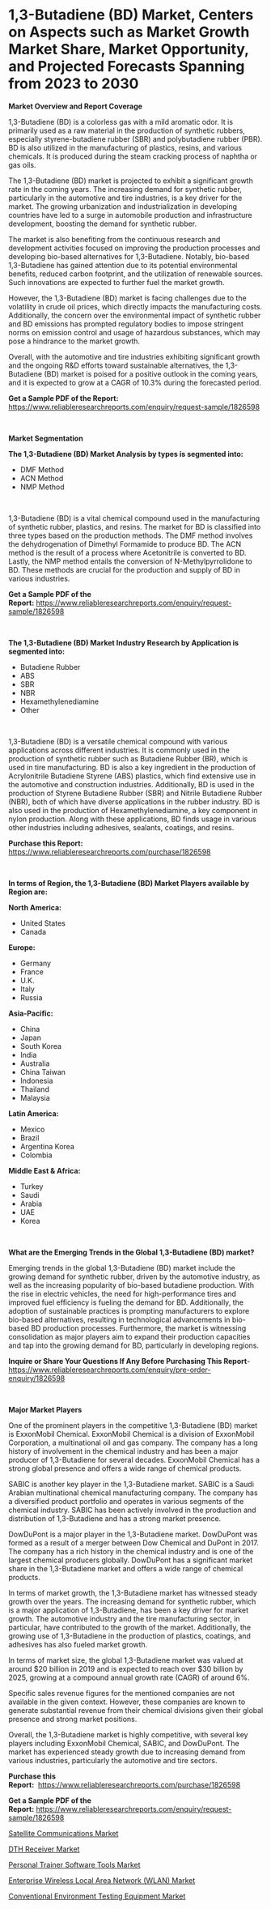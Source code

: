 <p><h1>1,3-Butadiene (BD) Market, Centers on Aspects such as Market Growth Market Share, Market Opportunity, and Projected Forecasts Spanning from 2023 to 2030</h1></p><p><strong>Market Overview and Report Coverage</strong></p>
<p><p>1,3-Butadiene (BD) is a colorless gas with a mild aromatic odor. It is primarily used as a raw material in the production of synthetic rubbers, especially styrene-butadiene rubber (SBR) and polybutadiene rubber (PBR). BD is also utilized in the manufacturing of plastics, resins, and various chemicals. It is produced during the steam cracking process of naphtha or gas oils.</p><p>The 1,3-Butadiene (BD) market is projected to exhibit a significant growth rate in the coming years. The increasing demand for synthetic rubber, particularly in the automotive and tire industries, is a key driver for the market. The growing urbanization and industrialization in developing countries have led to a surge in automobile production and infrastructure development, boosting the demand for synthetic rubber.</p><p>The market is also benefiting from the continuous research and development activities focused on improving the production processes and developing bio-based alternatives for 1,3-Butadiene. Notably, bio-based 1,3-Butadiene has gained attention due to its potential environmental benefits, reduced carbon footprint, and the utilization of renewable sources. Such innovations are expected to further fuel the market growth.</p><p>However, the 1,3-Butadiene (BD) market is facing challenges due to the volatility in crude oil prices, which directly impacts the manufacturing costs. Additionally, the concern over the environmental impact of synthetic rubber and BD emissions has prompted regulatory bodies to impose stringent norms on emission control and usage of hazardous substances, which may pose a hindrance to the market growth.</p><p>Overall, with the automotive and tire industries exhibiting significant growth and the ongoing R&D efforts toward sustainable alternatives, the 1,3-Butadiene (BD) market is poised for a positive outlook in the coming years, and it is expected to grow at a CAGR of 10.3% during the forecasted period.</p></p>
<p><strong>Get a Sample PDF of the Report:</strong> <a href="https://www.reliableresearchreports.com/enquiry/request-sample/1826598">https://www.reliableresearchreports.com/enquiry/request-sample/1826598</a></p>
<p>&nbsp;</p>
<p><strong>Market Segmentation</strong></p>
<p><strong>The 1,3-Butadiene (BD) Market Analysis by types is segmented into:</strong></p>
<p><ul><li>DMF Method</li><li>ACN Method</li><li>NMP Method</li></ul></p>
<p>&nbsp;</p>
<p><p>1,3-Butadiene (BD) is a vital chemical compound used in the manufacturing of synthetic rubber, plastics, and resins. The market for BD is classified into three types based on the production methods. The DMF method involves the dehydrogenation of Dimethyl Formamide to produce BD. The ACN method is the result of a process where Acetonitrile is converted to BD. Lastly, the NMP method entails the conversion of N-Methylpyrrolidone to BD. These methods are crucial for the production and supply of BD in various industries.</p></p>
<p><strong>Get a Sample PDF of the Report:</strong>&nbsp;<a href="https://www.reliableresearchreports.com/enquiry/request-sample/1826598">https://www.reliableresearchreports.com/enquiry/request-sample/1826598</a></p>
<p>&nbsp;</p>
<p><strong>The 1,3-Butadiene (BD) Market Industry Research by Application is segmented into:</strong></p>
<p><ul><li>Butadiene Rubber</li><li>ABS</li><li>SBR</li><li>NBR</li><li>Hexamethylenediamine</li><li>Other</li></ul></p>
<p>&nbsp;</p>
<p><p>1,3-Butadiene (BD) is a versatile chemical compound with various applications across different industries. It is commonly used in the production of synthetic rubber such as Butadiene Rubber (BR), which is used in tire manufacturing. BD is also a key ingredient in the production of Acrylonitrile Butadiene Styrene (ABS) plastics, which find extensive use in the automotive and construction industries. Additionally, BD is used in the production of Styrene Butadiene Rubber (SBR) and Nitrile Butadiene Rubber (NBR), both of which have diverse applications in the rubber industry. BD is also used in the production of Hexamethylenediamine, a key component in nylon production. Along with these applications, BD finds usage in various other industries including adhesives, sealants, coatings, and resins.</p></p>
<p><strong>Purchase this Report:</strong>&nbsp; <a href="https://www.reliableresearchreports.com/purchase/1826598">https://www.reliableresearchreports.com/purchase/1826598</a></p>
<p>&nbsp;</p>
<p><strong>In terms of Region, the 1,3-Butadiene (BD) Market Players available by Region are:</strong></p>
<p>
    <p> <strong> North America: </strong>
        <ul>
            <li>United States</li>
            <li>Canada</li>
        </ul>
        </p> 
    <p> <strong> Europe: </strong>
        <ul>
            <li>Germany</li>
            <li>France</li>
            <li>U.K.</li>
            <li>Italy</li>
            <li>Russia</li>
        </ul>
        </p> 
    <p> <strong> Asia-Pacific: </strong>
        <ul>
            <li>China</li>
            <li>Japan</li>
            <li>South Korea</li>
            <li>India</li>
            <li>Australia</li>
            <li>China Taiwan</li>
            <li>Indonesia</li>
            <li>Thailand</li>
            <li>Malaysia</li>
        </ul>
        </p> 
    <p> <strong> Latin America: </strong>
        <ul>
            <li>Mexico</li>
            <li>Brazil</li>
            <li>Argentina Korea</li>
            <li>Colombia</li>
        </ul>
        </p> 
    <p> <strong> Middle East & Africa: </strong>
        <ul>
            <li>Turkey</li>
            <li>Saudi</li>
            <li>Arabia</li>
            <li>UAE</li>
            <li>Korea</li>
        </ul>
    </p>
    </p>
<p>&nbsp;</p>
<p><strong>What are the Emerging Trends in the Global 1,3-Butadiene (BD) market?</strong></p>
<p><p>Emerging trends in the global 1,3-Butadiene (BD) market include the growing demand for synthetic rubber, driven by the automotive industry, as well as the increasing popularity of bio-based butadiene production. With the rise in electric vehicles, the need for high-performance tires and improved fuel efficiency is fueling the demand for BD. Additionally, the adoption of sustainable practices is prompting manufacturers to explore bio-based alternatives, resulting in technological advancements in bio-based BD production processes. Furthermore, the market is witnessing consolidation as major players aim to expand their production capacities and tap into the growing demand for BD, particularly in developing regions.</p></p>
<p><strong>Inquire or Share Your Questions If Any Before Purchasing This Report</strong>- <a href="https://www.reliableresearchreports.com/enquiry/pre-order-enquiry/1826598">https://www.reliableresearchreports.com/enquiry/pre-order-enquiry/1826598</a></p>
<p>&nbsp;</p>
<p><strong>Major Market Players</strong></p>
<p><p>One of the prominent players in the competitive 1,3-Butadiene (BD) market is ExxonMobil Chemical. ExxonMobil Chemical is a division of ExxonMobil Corporation, a multinational oil and gas company. The company has a long history of involvement in the chemical industry and has been a major producer of 1,3-Butadiene for several decades. ExxonMobil Chemical has a strong global presence and offers a wide range of chemical products.</p><p>SABIC is another key player in the 1,3-Butadiene market. SABIC is a Saudi Arabian multinational chemical manufacturing company. The company has a diversified product portfolio and operates in various segments of the chemical industry. SABIC has been actively involved in the production and distribution of 1,3-Butadiene and has a strong market presence.</p><p>DowDuPont is a major player in the 1,3-Butadiene market. DowDuPont was formed as a result of a merger between Dow Chemical and DuPont in 2017. The company has a rich history in the chemical industry and is one of the largest chemical producers globally. DowDuPont has a significant market share in the 1,3-Butadiene market and offers a wide range of chemical products.</p><p>In terms of market growth, the 1,3-Butadiene market has witnessed steady growth over the years. The increasing demand for synthetic rubber, which is a major application of 1,3-Butadiene, has been a key driver for market growth. The automotive industry and the tire manufacturing sector, in particular, have contributed to the growth of the market. Additionally, the growing use of 1,3-Butadiene in the production of plastics, coatings, and adhesives has also fueled market growth.</p><p>In terms of market size, the global 1,3-Butadiene market was valued at around $20 billion in 2019 and is expected to reach over $30 billion by 2025, growing at a compound annual growth rate (CAGR) of around 6%.</p><p>Specific sales revenue figures for the mentioned companies are not available in the given context. However, these companies are known to generate substantial revenue from their chemical divisions given their global presence and strong market positions.</p><p>Overall, the 1,3-Butadiene market is highly competitive, with several key players including ExxonMobil Chemical, SABIC, and DowDuPont. The market has experienced steady growth due to increasing demand from various industries, particularly the automotive and tire sectors.</p></p>
<p><strong>Purchase this Report:</strong>&nbsp;&nbsp;<a href="https://www.reliableresearchreports.com/purchase/1826598">https://www.reliableresearchreports.com/purchase/1826598</a></p>
<p></p>
<p><strong>Get a Sample PDF of the Report:</strong>&nbsp;<a href="https://www.reliableresearchreports.com/enquiry/request-sample/1826598">https://www.reliableresearchreports.com/enquiry/request-sample/1826598</a></p>
<p><p><a href="https://github.com/Chiragrp25/Market-Research-Report-List-1/blob/main/satellite-communications-market.md">Satellite Communications Market</a></p><p><a href="https://github.com/YashRP12/Market-Research-Report-List-1/blob/main/dth-receiver-market.md">DTH Receiver Market</a></p><p><a href="https://www.linkedin.com/pulse/personal-trainer-software-tools-market-size-share-global/">Personal Trainer Software Tools Market</a></p><p><a href="https://www.linkedin.com/pulse/enterprise-wireless-local-area-network-wlan-market-size/">Enterprise Wireless Local Area Network (WLAN) Market</a></p><p><a href="https://medium.com/@jenniferwhite656/conventional-environment-testing-equipment-market-analysis-and-sze-forecasted-for-period-from-2023-b35acae3c257">Conventional Environment Testing Equipment Market</a></p></p>